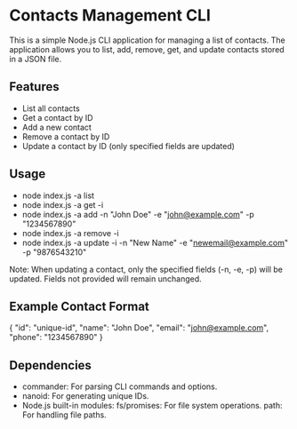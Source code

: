 # Contacts Management CLI

This is a simple Node.js CLI application for managing a list of contacts. The application allows you to list, add, remove, get, and update contacts stored in a JSON file.

## Features

- List all contacts
- Get a contact by ID
- Add a new contact
- Remove a contact by ID
- Update a contact by ID (only specified fields are updated)

## Usage

- node index.js -a list
- node index.js -a get -i <contact-id>
- node index.js -a add -n "John Doe" -e "john@example.com" -p "1234567890"
- node index.js -a remove -i <contact-id>
- node index.js -a update -i <contact-id> -n "New Name" -e "newemail@example.com" -p "9876543210"

Note: When updating a contact, only the specified fields (-n, -e, -p) will be updated. Fields not provided will remain unchanged.

## Example Contact Format

{
"id": "unique-id",
"name": "John Doe",
"email": "john@example.com",
"phone": "1234567890"
}

## Dependencies

- commander: For parsing CLI commands and options.
- nanoid: For generating unique IDs.
- Node.js built-in modules:
  fs/promises: For file system operations.
  path: For handling file paths.
